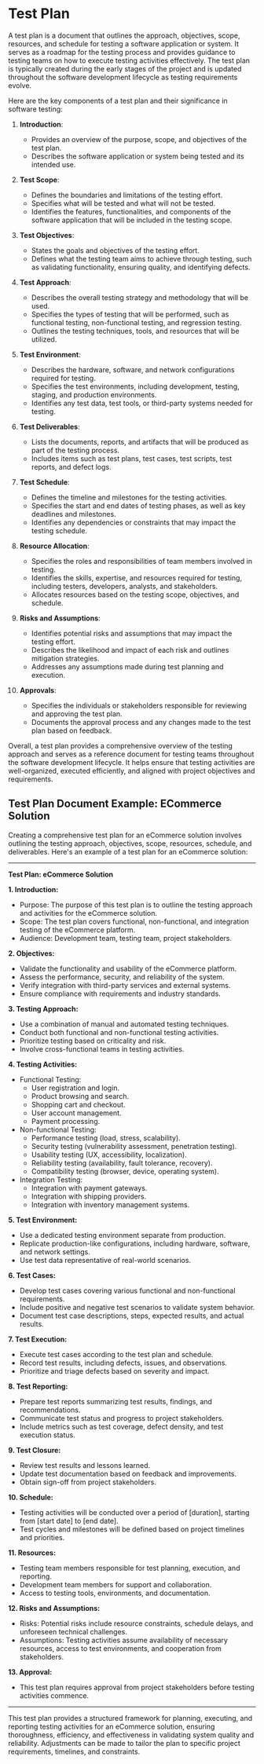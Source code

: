# Test Plan
A test plan is a document that outlines the approach, objectives, scope, resources, and schedule for testing a software application or system. It serves as a roadmap for the testing process and provides guidance to testing teams on how to execute testing activities effectively. The test plan is typically created during the early stages of the project and is updated throughout the software development lifecycle as testing requirements evolve.

Here are the key components of a test plan and their significance in software testing:

1. **Introduction**:
   - Provides an overview of the purpose, scope, and objectives of the test plan.
   - Describes the software application or system being tested and its intended use.

2. **Test Scope**:
   - Defines the boundaries and limitations of the testing effort.
   - Specifies what will be tested and what will not be tested.
   - Identifies the features, functionalities, and components of the software application that will be included in the testing scope.

3. **Test Objectives**:
   - States the goals and objectives of the testing effort.
   - Defines what the testing team aims to achieve through testing, such as validating functionality, ensuring quality, and identifying defects.

4. **Test Approach**:
   - Describes the overall testing strategy and methodology that will be used.
   - Specifies the types of testing that will be performed, such as functional testing, non-functional testing, and regression testing.
   - Outlines the testing techniques, tools, and resources that will be utilized.

5. **Test Environment**:
   - Describes the hardware, software, and network configurations required for testing.
   - Specifies the test environments, including development, testing, staging, and production environments.
   - Identifies any test data, test tools, or third-party systems needed for testing.

6. **Test Deliverables**:
   - Lists the documents, reports, and artifacts that will be produced as part of the testing process.
   - Includes items such as test plans, test cases, test scripts, test reports, and defect logs.

7. **Test Schedule**:
   - Defines the timeline and milestones for the testing activities.
   - Specifies the start and end dates of testing phases, as well as key deadlines and milestones.
   - Identifies any dependencies or constraints that may impact the testing schedule.

8. **Resource Allocation**:
   - Specifies the roles and responsibilities of team members involved in testing.
   - Identifies the skills, expertise, and resources required for testing, including testers, developers, analysts, and stakeholders.
   - Allocates resources based on the testing scope, objectives, and schedule.

9. **Risks and Assumptions**:
   - Identifies potential risks and assumptions that may impact the testing effort.
   - Describes the likelihood and impact of each risk and outlines mitigation strategies.
   - Addresses any assumptions made during test planning and execution.

10. **Approvals**:
    - Specifies the individuals or stakeholders responsible for reviewing and approving the test plan.
    - Documents the approval process and any changes made to the test plan based on feedback.

Overall, a test plan provides a comprehensive overview of the testing approach and serves as a reference document for testing teams throughout the software development lifecycle. It helps ensure that testing activities are well-organized, executed efficiently, and aligned with project objectives and requirements.



## Test Plan Document Example: ECommerce Solution
Creating a comprehensive test plan for an eCommerce solution involves outlining the testing approach, objectives, scope, resources, schedule, and deliverables. Here's an example of a test plan for an eCommerce solution:

---

**Test Plan: eCommerce Solution**

**1. Introduction:**
   - Purpose: The purpose of this test plan is to outline the testing approach and activities for the eCommerce solution.
   - Scope: The test plan covers functional, non-functional, and integration testing of the eCommerce platform.
   - Audience: Development team, testing team, project stakeholders.

**2. Objectives:**
   - Validate the functionality and usability of the eCommerce platform.
   - Assess the performance, security, and reliability of the system.
   - Verify integration with third-party services and external systems.
   - Ensure compliance with requirements and industry standards.

**3. Testing Approach:**
   - Use a combination of manual and automated testing techniques.
   - Conduct both functional and non-functional testing activities.
   - Prioritize testing based on criticality and risk.
   - Involve cross-functional teams in testing activities.

**4. Testing Activities:**
   - Functional Testing:
     - User registration and login.
     - Product browsing and search.
     - Shopping cart and checkout.
     - User account management.
     - Payment processing.
   - Non-functional Testing:
     - Performance testing (load, stress, scalability).
     - Security testing (vulnerability assessment, penetration testing).
     - Usability testing (UX, accessibility, localization).
     - Reliability testing (availability, fault tolerance, recovery).
     - Compatibility testing (browser, device, operating system).
   - Integration Testing:
     - Integration with payment gateways.
     - Integration with shipping providers.
     - Integration with inventory management systems.

**5. Test Environment:**
   - Use a dedicated testing environment separate from production.
   - Replicate production-like configurations, including hardware, software, and network settings.
   - Use test data representative of real-world scenarios.

**6. Test Cases:**
   - Develop test cases covering various functional and non-functional requirements.
   - Include positive and negative test scenarios to validate system behavior.
   - Document test case descriptions, steps, expected results, and actual results.

**7. Test Execution:**
   - Execute test cases according to the test plan and schedule.
   - Record test results, including defects, issues, and observations.
   - Prioritize and triage defects based on severity and impact.

**8. Test Reporting:**
   - Prepare test reports summarizing test results, findings, and recommendations.
   - Communicate test status and progress to project stakeholders.
   - Include metrics such as test coverage, defect density, and test execution status.

**9. Test Closure:**
   - Review test results and lessons learned.
   - Update test documentation based on feedback and improvements.
   - Obtain sign-off from project stakeholders.

**10. Schedule:**
   - Testing activities will be conducted over a period of [duration], starting from [start date] to [end date].
   - Test cycles and milestones will be defined based on project timelines and priorities.

**11. Resources:**
   - Testing team members responsible for test planning, execution, and reporting.
   - Development team members for support and collaboration.
   - Access to testing tools, environments, and documentation.

**12. Risks and Assumptions:**
   - Risks: Potential risks include resource constraints, schedule delays, and unforeseen technical challenges.
   - Assumptions: Testing activities assume availability of necessary resources, access to test environments, and cooperation from stakeholders.

**13. Approval:**
   - This test plan requires approval from project stakeholders before testing activities commence.

---

This test plan provides a structured framework for planning, executing, and reporting testing activities for an eCommerce solution, ensuring thoroughness, efficiency, and effectiveness in validating system quality and reliability. Adjustments can be made to tailor the plan to specific project requirements, timelines, and constraints.